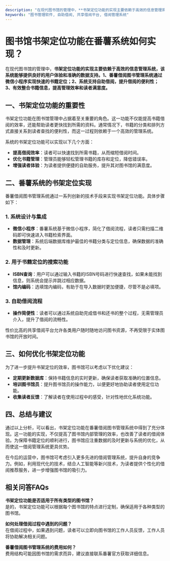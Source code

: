 ```yaml
---
description: "在现代图书馆的管理中，**书架定位功能的实现主要依赖于高效的信息管理系统，该系统能够提供良好的用户体验和准确的数据支持。1、番薯借阅图书管理系统通过微信小程序实现快速的书籍定位；2、系统支持自助借阅，提升借阅的便利性；3、有效整合书籍信息，提高管理效率和读者满意度。** "
keywords: "图书管理软件, 自助借阅, 共享借阅平台, 借阅管理系统"
---
```

# 图书馆书架定位功能在番薯系统如何实现？

在现代图书馆的管理中，**书架定位功能的实现主要依赖于高效的信息管理系统，该系统能够提供良好的用户体验和准确的数据支持。1、番薯借阅图书管理系统通过微信小程序实现快速的书籍定位；2、系统支持自助借阅，提升借阅的便利性；3、有效整合书籍信息，提高管理效率和读者满意度。** 

## 一、书架定位功能的重要性

书架定位功能在图书馆管理中占据着至关重要的角色。这一功能不仅能提高书籍借阅的效率，还能帮助读者更快找到所需的资料。通常情况下，书籍的分类和排列方式直接关系到读者查找的便利性，而这一过程则依赖于一个高效的管理系统。

系统的书架定位功能可以实现以下几个方面：

- **提高借阅效率**：读者可以快速找到所需书籍，从而缩短借阅时间。
- **优化书籍管理**：管理员能够轻松管理书籍的库存和定位，降低错误率。
- **增强读者体验**：为读者提供便捷的自助服务，提升其对图书馆的满意度。

## 二、番薯系统的书架定位实现

番薯借阅图书管理系统通过一系列创新的技术手段来实现书架定位功能。具体步骤如下：

### 1. 系统设计与集成

- **微信小程序**：番薯系统基于微信小程序，简化了借阅流程，读者只需扫描二维码即可快速进入书籍检索界面。
- **数据管理**：系统后端数据库维护最佳的书籍分类与定位信息，确保数据的准确性和及时更新。

### 2. 用于书籍定位的搜索功能

- **ISBN查询**：用户可以通过输入书籍的ISBN号码进行快速查找，如果未能找到信息，则系统会提示并跳过相应数据。
- **馆内编码**：选填馆内编码，有助于在导入数据时更加便捷，尽管不是必填项。
  
### 3. 自助借阅流程

- **操作简便性**：读者可以通过系统自助完成借书和还书的整个过程，无需管理员介入，提升了借阅的流畅性。

性价比高的共享借阅平台允许各类用户随时随地访问图书资源，不再受限于实体图书馆的开放时间。

## 三、如何优化书架定位功能

为了进一步提升书架定位的效率，图书馆可以考虑以下优化建议：

- **定期更新数据库**：保持书籍信息的实时更新，确保读者获取准确的位置信息。
- **培训图书馆员**：提升图书馆员的操作能力，以便更好地协助读者使用定位功能。
- **收集读者反馈**：了解读者在使用过程中的感受，针对性地优化系统功能。

## 四、总结与建议

通过以上分析，可以看出，书架定位功能在番薯借阅图书管理系统中得到了充分体现。这一功能的实现，不仅提高了图书馆内部管理的效率，也改善了读者的借阅体验。为保障书籍定位的顺利进行，图书馆应注重数据的及时更新与系统的优化，从而使这一借阅管理系统更具优势。

在今后的运营中，图书馆可考虑引入更多先进的借阅管理系统，提升自身的竞争力。例如，利用现代化的技术，结合人工智能等新兴技术，为读者提供个性化的借阅推荐服务，进一步增强图书馆的吸引力。

## 相关问答FAQs

**书架定位功能是否适用于所有类型的图书馆？**  
是的，书架定位功能可以根据每个图书馆的特点进行定制，确保适用于各种类型的图书馆。

**如何处理借阅过程中遇到的问题？**  
在借阅过程中，如果遇到问题，读者可以立即向图书馆的工作人员反馈，工作人员将协助解决相关问题。

**番薯借阅图书管理系统的费用如何？**  
费用结构可能因图书馆的需求而异，建议直接联系番薯官方获取详细信息。

